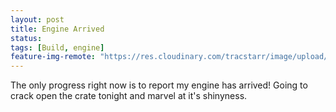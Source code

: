 ```yaml
---
layout: post
title: Engine Arrived
status: 
tags: [Build, engine]
feature-img-remote: "https://res.cloudinary.com/tracstarr/image/upload/c_crop,g_north_west,h_4158,w_906/a_90/v1538498837/Kitfox/3_EngineArrives/20180329_130339.jpg"
---
```

The only progress right now is to report my engine has arrived! Going to crack open the crate tonight and marvel at it's shinyness.
